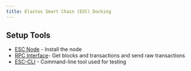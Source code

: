 ```yaml
---
title: Elastos Smart Chain (ESC) Docking
---
```


## Setup Tools

- [ESC Node](https://github.com/elastos/Elastos.ELA.SideChain.ESC/wiki/Building-SideChain) - Install the node
- [RPC Interface](https://github.com/elastos/Elastos.ELA/blob/master/docs/jsonrpc_apis.md)- Get blocks and transactions and send raw transactions
- [ESC-CLI](https://github.com/elastos/Elastos.ELA.SideChain.ESC/wiki/Command-Line-Options) - Command-line tool used for testing
